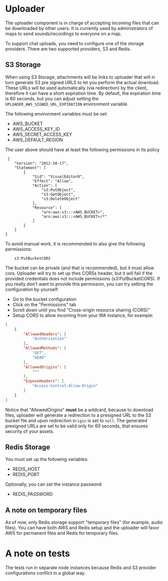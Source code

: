 # Uploader

The uploader component is in charge of accepting incoming files that can be downloaded by other users.
It is currently used by administrators of maps to send sounds/recordings to everyone on a map.

To support chat uploads, you need to configure one of the storage providers. There are two supported providers, S3 and Redis.

## S3 Storage

When using S3 Storage, attachments will be links to uploader that will in turn generate S3 pre signed URLS
to let you perform the actual download. These URLs will be used automatically (via redirection) by the client,
therefore it can have a short expiration time. By default, the expiration time is 60 seconds, but you can 
adjust setting the `UPLOADER_AWS_SIGNED_URL_EXPIRATION` environment variable.

The following environment variables must be set:
- AWS_BUCKET
- AWS_ACCESS_KEY_ID
- AWS_SECRET_ACCESS_KEY
- AWS_DEFAULT_REGION

The user above should have at least the following permissions in its policy
```
 {
    "Version": "2012-10-17",
    "Statement": [
        {
            "Sid": "VisualEditor0",
            "Effect": "Allow",
            "Action": [
                "s3:PutObject",
                "s3:GetObject",
                "s3:DeleteObject"
            ],
            "Resource": [
                "arn:aws:s3:::<AWS_BUCKET>",
                "arn:aws:s3:::<AWS_BUCKET>/*"
            ]
        }
    ]
}
```

To avoid manual work, it is recommended to also give the following permissions:
```
    s3:PutBucketCORS
```
The bucket can be private (and that is recommended), but it must allow cors. Uploader will try to set up thes CORSs header,
but it will fail if the provided credentials does not include permissions (s3:PutBucketCORS). If you really don't want to 
provide this permission, you can try setting the configuration by yourself:
  
- Go to the bucket configuration
- Click on the "Permissions" tab
- Scroll down until you find "Cross-origin resource sharing (CORS)"
- Setup CORS to allow incoming from your WA instance, for example:
```json
[
    {
        "AllowedHeaders": [
            "Authorization"
        ],
        "AllowedMethods": [
            "GET",
            "HEAD"
        ],
        "AllowedOrigins": [
            "*"
        ],
        "ExposeHeaders": [
            "Access-Control-Allow-Origin"
        ]
    }
]
```

Notice that "AllowedOrigins" **must** be a wildcard, because to download files, uploader will generate 
a redirection to a presigned URL to the S3 bucket file and upon redirection `Origin` is set to `null`. 
The generated presigned URLs are set to be valid only for 60 seconds, that ensures security of your assets.

## Redis Storage

You must set up the following variables:
- REDIS_HOST 
- REDIS_PORT

Optionally, you can set the instance password:
- REDIS_PASSWORD

## A note on temporary files

As of now, only Redis storage support "temporary files" (for example, audio files). You can have both AWS
and Redis setup and the uploader will favor AWS for permanent files and Redis for temporary files.

# A note on tests

The tests run in separate node instances because Redis and S3 provider configurations conflict in a global way.


